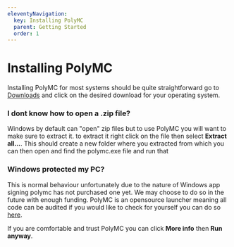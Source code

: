 ```yaml
---
eleventyNavigation:
  key: Installing PolyMC
  parent: Getting Started
  order: 1
---
```


# Installing PolyMC

Installing PolyMC for most systems should be quite straightforward go to [Downloads](/download/) and click on the desired download for your operating system.

### I dont know how to open a .zip file?

Windows by default can "open" zip files but to use PolyMC you will want to make sure to extract it. to extract it right click on the file then select **Extract all...**. This should create a new folder where you extracted from which you can then open and find the polymc.exe file and run that

### Windows protected my PC?

This is normal behaviour unfortunately due to the nature of Windows app signing polymc has not purchased one yet. We may choose to do so in the future with enough funding. PolyMC is an opensource launcher meaning all code can be audited if you would like to check for yourself you can do so [here](https://github.com/PolyMC/polymc.github.io).

If you are comfortable and trust PolyMC you can click **More info** then **Run anyway**.